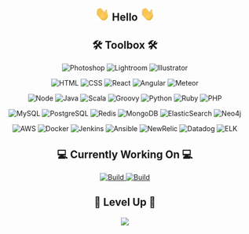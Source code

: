<!-- Hello -->
<h2 align="center"><img src="https://raw.githubusercontent.com/aakhtar3/aakhtar3/main/img/wave.gif" width="30px"> Hello <img src="https://raw.githubusercontent.com/aakhtar3/aakhtar3/main/img/wave.gif" width="30px"></h2>

<!-- Skills -->
<h2 align="center">🛠 Toolbox 🛠</h2>
<!-- Adobe -->
<p align="center">
    <img alt="Photoshop" src="https://img.shields.io/badge/Adobe-Photoshop-informational?&logo=adobe-photoshop&color=151515&logoColor=79ff97">
    <img alt="Lightroom" src="https://img.shields.io/badge/Adobe-Lightroom-informational?&logo=adobe-lightroom-cc&color=151515&logoColor=79ff97">
    <img alt="Illustrator" src="https://img.shields.io/badge/Adobe-Illustrator-informational?&logo=adobe-illustrator&color=151515&logoColor=79ff97">
</p>
<!-- Web -->
<p align="center">
    <img alt="HTML" src="https://img.shields.io/badge/Web-HTML-informational?&logo=html5&color=151515&logoColor=79ff97">
    <img alt="CSS" src="https://img.shields.io/badge/Web-CSS-informational?&logo=css3&color=151515&logoColor=79ff97">
    <img alt="React" src="https://img.shields.io/badge/Web-React.js-informational?&logo=react&color=151515&logoColor=79ff97">
    <img alt="Angular" src="https://img.shields.io/badge/Web-Angular.js-informational?&logo=angular&color=151515&logoColor=79ff97">
    <img alt="Meteor" src="https://img.shields.io/badge/Web-Meteor.js-informational?&logo=meteor&color=151515&logoColor=79ff97">
</p>
<!-- App -->
<p align="center">
    <img alt="Node" src="https://img.shields.io/badge/App-Node.js-informational?&logo=node.js&color=151515&logoColor=79ff97">
    <img alt="Java" src="https://img.shields.io/badge/App-Java-informational?&logo=java&color=151515&logoColor=79ff97">
    <img alt="Scala" src="https://img.shields.io/badge/App-Scala-informational?&logo=scala&color=151515&logoColor=79ff97">
    <img alt="Groovy" src="https://img.shields.io/badge/App-Groovy-informational?&logo=groovy&color=151515&logoColor=79ff97">
    <img alt="Python" src="https://img.shields.io/badge/App-Python-informational?&logo=python&color=151515&logoColor=79ff97">
    <img alt="Ruby" src="https://img.shields.io/badge/App-Ruby-informational?&logo=ruby&color=151515&logoColor=79ff97">
    <img alt="PHP" src="https://img.shields.io/badge/App-PHP-informational?&logo=php&color=151515&logoColor=79ff97">
</p>
<!-- Data -->
<p align="center">
    <img alt="MySQL" src="https://img.shields.io/badge/Data-MySQL-informational?&logo=mysql&color=151515&logoColor=79ff97">
    <img alt="PostgreSQL" src="https://img.shields.io/badge/Data-PostgreSQL-informational?&logo=postgresql&color=151515&logoColor=79ff97">
    <img alt="Redis" src="https://img.shields.io/badge/Data-Redis-informational?&logo=redis&color=151515&logoColor=79ff97">
    <img alt="MongoDB" src="https://img.shields.io/badge/Data-MongoDB-informational?&logo=mongodb&color=151515&logoColor=79ff97">
    <img alt="ElasticSearch" src="https://img.shields.io/badge/Data-ElasticSearch-informational?&logo=elastic&color=151515&logoColor=79ff97">
    <img alt="Neo4j" src="https://img.shields.io/badge/Data-Neo4j-informational?&logo=neo4j&color=151515&logoColor=79ff97">
</p>
<!-- DevOps -->
<p align="center">
    <img alt="AWS" src="https://img.shields.io/badge/DevOps-AWS-informational?&logo=amazon-aws&color=151515&logoColor=79ff97">
    <img alt="Docker" src="https://img.shields.io/badge/DevOps-Docker-informational?&logo=docker&color=151515&logoColor=79ff97">
    <img alt="Jenkins" src="https://img.shields.io/badge/DevOps-Jenkins-informational?&logo=jenkins&color=151515&logoColor=79ff97">
    <img alt="Ansible" src="https://img.shields.io/badge/DevOps-Ansible-informational?&logo=ansible&color=151515&logoColor=79ff97">
    <img alt="NewRelic" src="https://img.shields.io/badge/DevOps-New_Relic-informational?&logo=new-relic&color=151515&logoColor=79ff97">
    <img alt="Datadog" src="https://img.shields.io/badge/DevOps-Datadog-informational?&logo=datadog&color=151515&logoColor=79ff97">
    <img alt="ELK" src="https://img.shields.io/badge/DevOps-ELK-informational?&logo=elastic-stack&color=151515&logoColor=79ff97">
</p>

<!-- Working on -->
<h2 align="center">💻 Currently Working On 💻</h2>

<p align="center">
    <a href="https://github.com/disneystreaming/automated-cloud-advisor">
        <img alt="Build" src="https://github-readme-stats.vercel.app/api/pin/?username=disneystreaming&repo=automated-cloud-advisor&theme=dark&cache_seconds=86400)">
    </a>
    <a href="https://github.com/donnemartin/awesome-aws">
        <img alt="Build" src="https://github-readme-stats.vercel.app/api/pin/?username=donnemartin&repo=awesome-aws&theme=dark&cache_seconds=86400)">
    </a>
</p>

<h2 align="center">👾 Level Up 👾</h2>

<p align="center">
    <img align="center" src="https://github-readme-stats.vercel.app/api?username=aakhtar3&theme=dark&show_icons=true&cache_seconds=86400"/>
</p>
